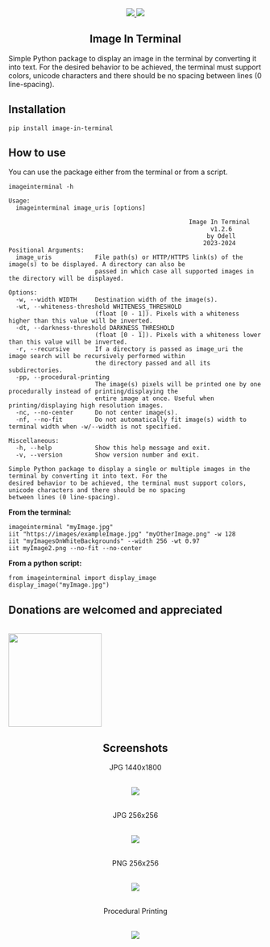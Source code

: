 <div align="center">
  <a href='https://pypi.org/project/image-in-terminal'>
    <img src="https://img.shields.io/pypi/v/image-in-terminal?label=PyPI%20Package">
  </a>
  <img src="https://static.pepy.tech/badge/image-in-terminal/month"/>
  <h2>Image In Terminal</h2>
</div>

Simple Python package to display an image in the terminal by converting it into text. For the desired behavior to be achieved, the terminal must support colors, unicode characters and there should be no spacing between lines (0 line-spacing).

## Installation
```pip install image-in-terminal``` <br/>

## How to use
You can use the package either from the terminal or from a script.

```
imageinterminal -h

Usage:
  imageinterminal image_uris [options]

                                                  Image In Terminal
                                                        v1.2.6
                                                       by Odell
                                                      2023-2024
Positional Arguments:
  image_uris            File path(s) or HTTP/HTTPS link(s) of the image(s) to be displayed. A directory can also be
                        passed in which case all supported images in the directory will be displayed.

Options:
  -w, --width WIDTH     Destination width of the image(s).
  -wt, --whiteness-threshold WHITENESS_THRESHOLD
                        (float [0 - 1]). Pixels with a whiteness higher than this value will be inverted.
  -dt, --darkness-threshold DARKNESS_THRESHOLD
                        (float [0 - 1]). Pixels with a whiteness lower than this value will be inverted.
  -r, --recursive       If a directory is passed as image_uri the image search will be recursively performed within
                        the directory passed and all its subdirectories.
  -pp, --procedural-printing
                        The image(s) pixels will be printed one by one procedurally instead of printing/displaying the
                        entire image at once. Useful when printing/displaying high resolution images.
  -nc, --no-center      Do not center image(s).
  -nf, --no-fit         Do not automatically fit image(s) width to terminal width when -w/--width is not specified.

Miscellaneous:
  -h, --help            Show this help message and exit.
  -v, --version         Show version number and exit.

Simple Python package to display a single or multiple images in the terminal by converting it into text. For the
desired behavior to be achieved, the terminal must support colors, unicode characters and there should be no spacing
between lines (0 line-spacing).
```

**From the terminal:**
```
imageinterminal "myImage.jpg"
iit "https://images/exampleImage.jpg" "myOtherImage.png" -w 128
iit "myImagesOnWhiteBackgrounds" --width 256 -wt 0.97 
iit myImage2.png --no-fit --no-center
```

**From a python script:**
```
from imageinterminal import display_image
display_image("myImage.jpg")
```

## Donations are welcomed and appreciated

<br>
<a
href="https://oxapay.com/donate/42319117"
target="_blank">
<img src="https://app.oxapay.com/media/btn/light-btn.png"
style="width: 185px">
</a>

<div align='center'>
  <h2>Screenshots</h2>
  <p>JPG 1440x1800</p><br/>
  <img src="https://raw.githubusercontent.com/odell0111/image-in-terminal/main/Screenshots/animal_png_x1440.png"><br/><br/>
  <p>JPG 256x256</p><br/>
  <img src="https://raw.githubusercontent.com/odell0111/image-in-terminal/main/Screenshots/krita_jpg_x256.png"><br/><br/>
  <p>PNG 256x256</p><br/>
  <img src="https://raw.githubusercontent.com/odell0111/image-in-terminal/main/Screenshots/ar_png_x256.png"><br/><br/>
  <p>Procedural Printing</p><br/>
  <img src="https://raw.githubusercontent.com/odell0111/image-in-terminal/main/Screenshots/procedural_printing.gif"><br/><br/>
</div>


